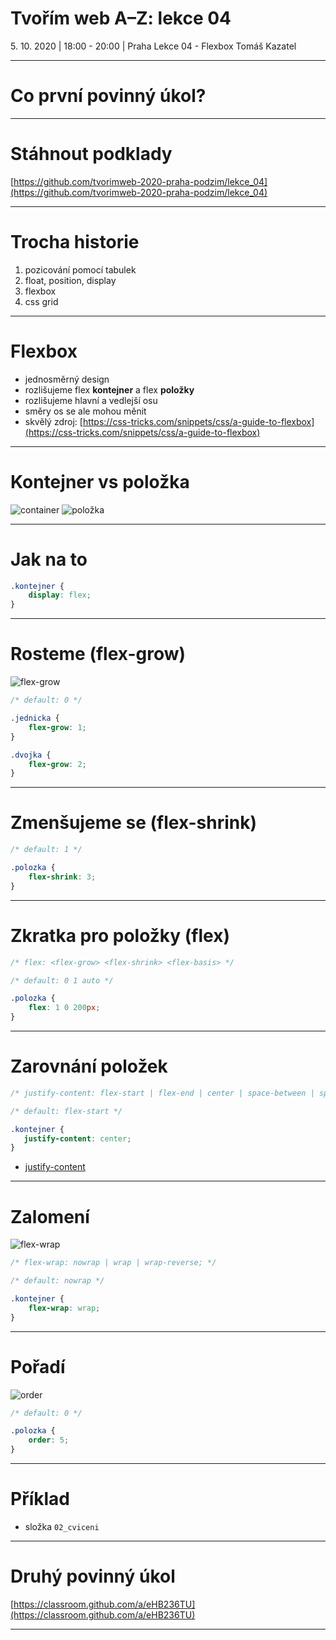 # Tvořím web A–Z: lekce 04

<span>5. 10. 2020 | 18:00 - 20:00 | Praha</span>
Lekce 04 - Flexbox
Tomáš Kazatel

---

# Co první povinný úkol?

---

# Stáhnout podklady

[https://github.com/tvorimweb-2020-praha-podzim/lekce_04](https://github.com/tvorimweb-2020-praha-podzim/lekce_04)

---

# Trocha historie

1. pozicování pomocí tabulek
2. float, position, display
3. flexbox
4. css grid 

---

# Flexbox

- jednosměrný design
- rozlišujeme flex <b>kontejner</b> a flex <b>položky</b>
- rozlišujeme hlavní a vedlejší osu
- směry os se ale mohou měnit
- skvělý zdroj: [https://css-tricks.com/snippets/css/a-guide-to-flexbox](https://css-tricks.com/snippets/css/a-guide-to-flexbox)

---

# Kontejner vs položka

![container](https://css-tricks.com/wp-content/uploads/2018/10/01-container.svg)
![položka](https://css-tricks.com/wp-content/uploads/2018/10/02-items.svg)

---

# Jak na to

```css
.kontejner {
    display: flex;
}

```

---

# Rosteme (flex-grow)

![flex-grow](https://css-tricks.com/wp-content/uploads/2018/10/flex-grow.svg)

```css
/* default: 0 */

.jednicka {
    flex-grow: 1;
}

.dvojka {
    flex-grow: 2;
}

```

---

# Zmenšujeme se (flex-shrink)

```css
/* default: 1 */

.polozka {
    flex-shrink: 3; 
}

```

---

# Zkratka pro položky (flex)

```css
/* flex: <flex-grow> <flex-shrink> <flex-basis> */

/* default: 0 1 auto */

.polozka {
    flex: 1 0 200px;
}

```

---

# Zarovnání položek

```css
/* justify-content: flex-start | flex-end | center | space-between | space-around | space-evenly | ...*/

/* default: flex-start */

.kontejner {
   justify-content: center;
}

```

- [justify-content](https://css-tricks.com/wp-content/uploads/2018/10/justify-content.svg)

---

# Zalomení

![flex-wrap](https://css-tricks.com/wp-content/uploads/2018/10/flex-wrap.svg)

```css
/* flex-wrap: nowrap | wrap | wrap-reverse; */

/* default: nowrap */

.kontejner {
    flex-wrap: wrap;
}

```

---

# Pořadí

![order](https://svgshare.com/i/QJH.svg)

```css
/* default: 0 */

.polozka {
    order: 5;
}

```

---

# Příklad

- složka <code>02_cviceni</code>


---

# Druhý povinný úkol

[https://classroom.github.com/a/eHB236TU](https://classroom.github.com/a/eHB236TU)

---








